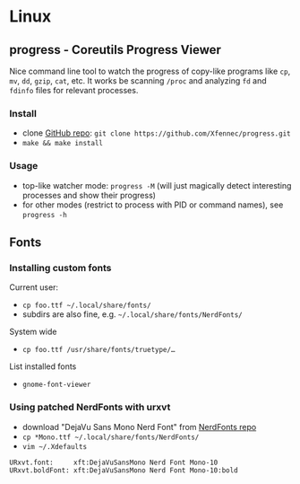 # Linux

## progress - Coreutils Progress Viewer

Nice command line tool to watch the progress of copy-like programs like
`cp`, `mv`, `dd`, `gzip`, `cat`, etc. It works be scanning `/proc` and
analyzing `fd` and `fdinfo` files for relevant processes.

### Install

* clone [GitHub repo](https://github.com/Xfennec/progress):
  `git clone https://github.com/Xfennec/progress.git`
* `make && make install`

### Usage

* top-like watcher mode: `progress -M` (will just magically detect
  interesting processes and show their progress)
* for other modes (restrict to process with PID or command names),
  see `progress -h`

## Fonts

### Installing custom fonts

Current user:

* `cp foo.ttf ~/.local/share/fonts/`
* subdirs are also fine, e.g. `~/.local/share/fonts/NerdFonts/`

System wide

* `cp foo.ttf /usr/share/fonts/truetype/…`

List installed fonts

* `gnome-font-viewer`

### Using patched NerdFonts with urxvt

* download "DejaVu Sans Mono Nerd Font" from [NerdFonts
  repo](https://github.com/ryanoasis/nerd-fonts/releases)
* `cp *Mono.ttf ~/.local/share/fonts/NerdFonts/`
* `vim ~/.Xdefaults`

```Xdefaults
URxvt.font:     xft:DejaVuSansMono Nerd Font Mono-10
URxvt.boldFont: xft:DejaVuSansMono Nerd Font Mono-10:bold
```
